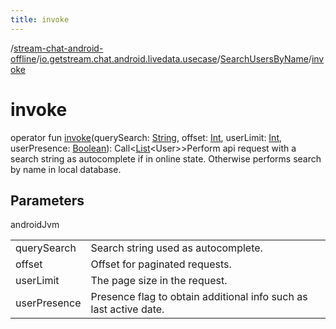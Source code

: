 ```yaml
---
title: invoke
---
```

/[stream-chat-android-offline](../../index.md)/[io.getstream.chat.android.livedata.usecase](../index.md)/[SearchUsersByName](index.md)/[invoke](invoke.md)  
  
  
  
# invoke  
operator fun [invoke](invoke.md)(querySearch: [String](https://kotlinlang.org/api/latest/jvm/stdlib/kotlin/-string/index.html), offset: [Int](https://kotlinlang.org/api/latest/jvm/stdlib/kotlin/-int/index.html), userLimit: [Int](https://kotlinlang.org/api/latest/jvm/stdlib/kotlin/-int/index.html), userPresence: [Boolean](https://kotlinlang.org/api/latest/jvm/stdlib/kotlin/-boolean/index.html)): Call&lt;[List](https://kotlinlang.org/api/latest/jvm/stdlib/kotlin.collections/-list/index.html)&lt;User&gt;&gt;Perform api request with a search string as autocomplete if in online state. Otherwise performs search by name in local database.  
  
## Parameters  
  
androidJvm  
  
| | |
|---|---|
| <a name="io.getstream.chat.android.livedata.usecase/SearchUsersByName/invoke/#kotlin.String#kotlin.Int#kotlin.Int#kotlin.Boolean/PointingToDeclaration/"></a>querySearch| <a name="io.getstream.chat.android.livedata.usecase/SearchUsersByName/invoke/#kotlin.String#kotlin.Int#kotlin.Int#kotlin.Boolean/PointingToDeclaration/"></a>Search string used as autocomplete.|
| <a name="io.getstream.chat.android.livedata.usecase/SearchUsersByName/invoke/#kotlin.String#kotlin.Int#kotlin.Int#kotlin.Boolean/PointingToDeclaration/"></a>offset| <a name="io.getstream.chat.android.livedata.usecase/SearchUsersByName/invoke/#kotlin.String#kotlin.Int#kotlin.Int#kotlin.Boolean/PointingToDeclaration/"></a>Offset for paginated requests.|
| <a name="io.getstream.chat.android.livedata.usecase/SearchUsersByName/invoke/#kotlin.String#kotlin.Int#kotlin.Int#kotlin.Boolean/PointingToDeclaration/"></a>userLimit| <a name="io.getstream.chat.android.livedata.usecase/SearchUsersByName/invoke/#kotlin.String#kotlin.Int#kotlin.Int#kotlin.Boolean/PointingToDeclaration/"></a>The page size in the request.|
| <a name="io.getstream.chat.android.livedata.usecase/SearchUsersByName/invoke/#kotlin.String#kotlin.Int#kotlin.Int#kotlin.Boolean/PointingToDeclaration/"></a>userPresence| <a name="io.getstream.chat.android.livedata.usecase/SearchUsersByName/invoke/#kotlin.String#kotlin.Int#kotlin.Int#kotlin.Boolean/PointingToDeclaration/"></a>Presence flag to obtain additional info such as last active date.|
  

